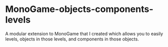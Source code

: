 # MonoGame-objects-components-levels
A modular extension to MonoGame that I created which allows you to easily levels, objects in those levels, and components in those objects. 
